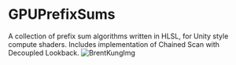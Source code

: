 # GPUPrefixSums
A collection of prefix sum algorithms written in HLSL, for Unity style compute shaders. Includes implementation of Chained Scan with Decoupled Lookback.
![BrentKungImg](https://user-images.githubusercontent.com/68340554/224891985-b8a707b9-fb78-43fc-81ee-22accbf6ca99.PNG)
